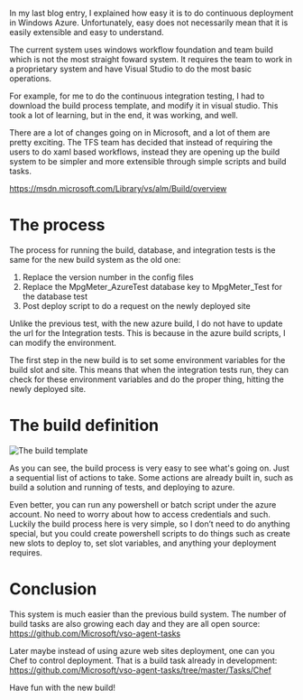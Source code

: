 In my last blog entry, I explained how easy it is to do continuous deployment in Windows Azure.  Unfortunately, easy does not necessarily mean that it is easily extensible and easy to understand.

The current system uses windows workflow foundation and team build which is not the most straight foward system.  It requires the team to work in a proprietary system and have Visual Studio to do the most basic operations.

For example, for me to do the continuous integration testing, I had to download the build process template, and modify it in visual studio.  This took a lot of learning, but in the end, it was working, and well.

There are a lot of changes going on in Microsoft, and a lot of them are pretty exciting.  The TFS team has decided that instead of requiring the users to do xaml based workflows, instead they are opening up the build system to be simpler and more extensible through simple scripts and build tasks.

https://msdn.microsoft.com/Library/vs/alm/Build/overview

# The process

The process for running the build, database, and integration tests is the same for the new build system as the old one:
1. Replace the version number in the config files
2. Replace the MpgMeter_AzureTest database key to MpgMeter_Test for the database test
3. Post deploy script to do a request on the newly deployed site

Unlike the previous test, with the new azure build, I do not have to update the url for the Integration tests.  This is because in the azure build scripts, I can modify the environment.

The first step in the new build is to set some environment variables for the build slot and site.  This means that when the integration tests run, they can check for these environment variables and do the proper thing, hitting the newly deployed site.

# The build definition

![The build template](/img/VsoBuildContinuousDeployment/BuildTemplate.png)

As you can see, the build process is very easy to see what's going on.  Just a sequential list of actions to take.  Some actions are already built in, such as build a solution and running of tests, and deploying to azure.

Even better, you can run any powershell or batch script under the azure account.  No need to worry about how to access credentials and such.  Luckily the build process here is very simple, so I don’t need to do anything special, but you could create powershell scripts to do things such as create new slots to deploy to, set slot variables, and anything your deployment requires.

# Conclusion

This system is much easier than the previous build system.  The number of build tasks are also growing each day and they are all open source: https://github.com/Microsoft/vso-agent-tasks

Later maybe instead of using azure web sites deployment, one can you Chef to control deployment.  That is a build task already in development: https://github.com/Microsoft/vso-agent-tasks/tree/master/Tasks/Chef

Have fun with the new build!
